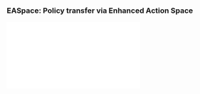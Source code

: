 ### EASpace: Policy transfer via Enhanced Action Space

![The overview of EASpace.](./Images/EASpace_Diagram.p)

